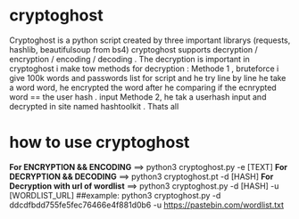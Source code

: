 # cryptoghost
Cryptoghost is a python script created by three important librarys (requests, hashlib, beautifulsoup from bs4) 
cryptoghost supports decryption / encryption / encoding / decoding .
The decryption is important in cryptoghost i make tow methods for decryption :
Methode 1 , bruteforce i give 100k words and passwords list for script and he try line by line he take a word word, he encrypted the word after he comparing if the ecnrypted word == the user hash . input 
Methode 2, he tak a userhash input and decrypted in site named hashtoolkit .
Thats all
# how to use cryptoghost 
**For ENCRYPTION && ENCODING**
==> python3 cryptoghost.py -e [TEXT]
**For DECRYPTION && DECODING**
==> python3 cryptoghost.pt -d [HASH]
**For Decryption with url of wordlist**
==> python3 cryptoghost.py -d [HASH] -u [WORDLIST_URL]
##example:
  python3 cryptoghost.py -d ddcdfbdd755fe5fec76466e4f881d0b6 -u https://pastebin.com/wordlist.txt
